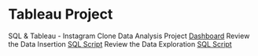 # Tableau Project

SQL & Tableau - 
Instagram Clone Data Analysis Project [Dashboard](https://github.com/surabhichandran/TablueProject/blob/main/Instagram-Clone-Data-Analysis-Dashboard.pptx) 
Review the Data Insertion [SQL Script](https://github.com/surabhichandran/TablueProject/blob/main/SQL-Database-Inserting-Data.sql) 
Review the Data Exploration [SQL Script](https://github.com/surabhichandran/TablueProject/blob/main/SQL-Exploratory-Data-Analysis.sql) 
